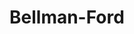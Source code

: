 # Bellman-Ford

<!-- TODO:
- Menziona che serve per cammini minimi a singola sorgente/multiple destinazioni
- Menziona che funziona con pesi negativi ma senza cicli negativi
-->
